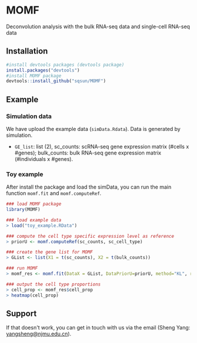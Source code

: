 # MOMF
Deconvolution analysis with the bulk RNA-seq data and single-cell RNA-seq data

## Installation
```R
#install devtools packages (devtools package)
install.packages("devtools")
#install MOMF package
devtools::install_github("sqsun/MOMF")
```

## Example
### Simulation data
We have upload the example data (`simData.Rdata`). Data is generated by simulation.<br>
* `GE_list`: list (2), 
      sc_counts: scRNA-seq gene expression matrix (#cells x #genes); 
      bulk_counts: bulk RNA-seq gene expression matrix (#individuals x #genes). <br>

### Toy example
After install the package and load the simData, you can run the main function `momf.fit` and `momf.computeRef`.
```R
### load MOMF package
library(MOMF)

### load example data
> load("toy_example.RData")

### compute the cell type specific expression level as reference
> priorU <- momf.computeRef(sc_counts, sc_cell_type)

### create the gene list for MOMF 
> GList <- list(X1 = t(sc_counts), X2 = t(bulk_counts))

### run MOMF
> momf_res <- momf.fit(DataX = GList, DataPriorU=priorU, method="KL", rho=2, num_iter=3)

### output the cell type proportions
> cell_prop <- momf_res$cell_prop
> heatmap(cell_prop)
```

## Support
If that doesn't work, you can get in touch with us via the email (Sheng Yang: yangsheng@njmu.edu.cn).

